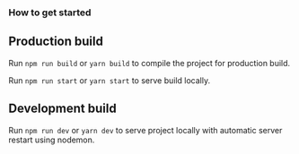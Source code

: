 ### How to get started


## Production build
Run `npm run build` or `yarn build` to compile the project for production build.

Run `npm run start` or `yarn start` to serve build locally.

## Development build
Run `npm run dev` or `yarn dev` to serve project locally with automatic server restart using nodemon.